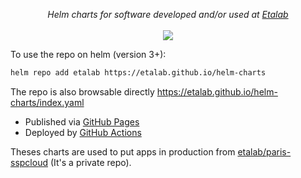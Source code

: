 <p align="center">
    <i>Helm charts for software developed and/or used at <a href="https://etalab.gouv.fr">Etalab</a></i>
    <br>
    <br>
    <a href="https://github.com/etalab/helm-charts/actions">
      <img src="https://github.com/etalab/helm-charts/actions/workflows/ci.yml/badge.svg?branch=main">
    </a>
</p>

To use the repo on helm (version 3+):  

```bash
helm repo add etalab https://etalab.github.io/helm-charts
```

The repo is also browsable directly https://etalab.github.io/helm-charts/index.yaml  
- Published via [GitHub Pages](https://github.com/etalab/helm-charts/tree/gh-pages)
- Deployed by [GitHub Actions](https://github.com/etalab/helm-charts/blob/main/.github/workflows/ci.yml)

Theses charts are used to put apps in production from [etalab/paris-sspcloud](https://github.com/etalab/paris-sspcloud) (It's a private repo).  
